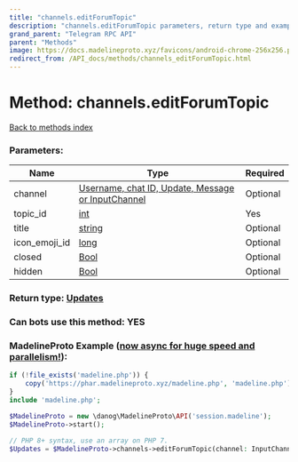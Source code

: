 ```yaml
---
title: "channels.editForumTopic"
description: "channels.editForumTopic parameters, return type and example"
grand_parent: "Telegram RPC API"
parent: "Methods"
image: https://docs.madelineproto.xyz/favicons/android-chrome-256x256.png
redirect_from: /API_docs/methods/channels_editForumTopic.html
---
```

# Method: channels.editForumTopic
[Back to methods index](index.html)



### Parameters:

| Name     |    Type       | Required |
|----------|---------------|----------|
|channel|[Username, chat ID, Update, Message or InputChannel](/API_docs/types/InputChannel.html) | Optional|
|topic\_id|[int](/API_docs/types/int.html) | Yes|
|title|[string](/API_docs/types/string.html) | Optional|
|icon\_emoji\_id|[long](/API_docs/types/long.html) | Optional|
|closed|[Bool](/API_docs/types/Bool.html) | Optional|
|hidden|[Bool](/API_docs/types/Bool.html) | Optional|


### Return type: [Updates](/API_docs/types/Updates.html)

### Can bots use this method: **YES**


### MadelineProto Example ([now async for huge speed and parallelism!](https://docs.madelineproto.xyz/docs/ASYNC.html)):


```php
if (!file_exists('madeline.php')) {
    copy('https://phar.madelineproto.xyz/madeline.php', 'madeline.php');
}
include 'madeline.php';

$MadelineProto = new \danog\MadelineProto\API('session.madeline');
$MadelineProto->start();

// PHP 8+ syntax, use an array on PHP 7.
$Updates = $MadelineProto->channels->editForumTopic(channel: InputChannel, topic_id: int, title: 'string', icon_emoji_id: long, closed: Bool, hidden: Bool, );
```

